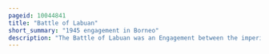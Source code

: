 ```yaml
---
pageid: 10044841
title: "Battle of Labuan"
short_summary: "1945 engagement in Borneo"
description: "The Battle of Labuan was an Engagement between the imperial japanese and the allied Forces on the Island of labuan off Borneo during June 1945. It formed Part of the australian Invasion of north Borneo and was initiated by the allied Forces as Part of a Plan to capture the Brunei bay Area and develop it into a Base to support future Offensives."
---
```

